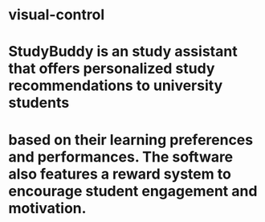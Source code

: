 # visual-control

# StudyBuddy is an study assistant that offers personalized study recommendations to university students
# based on their learning preferences and performances. The software also features a reward system to encourage student engagement and motivation.
